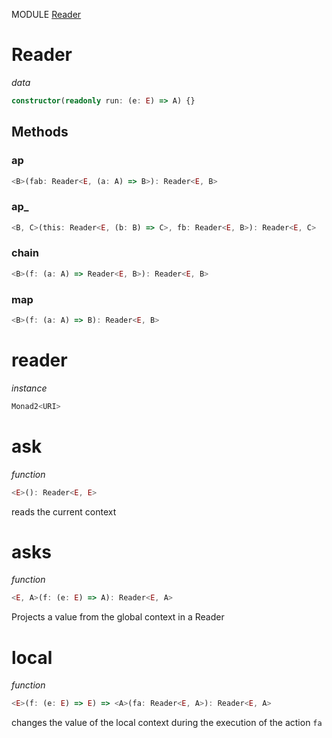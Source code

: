 MODULE [Reader](https://github.com/gcanti/fp-ts/blob/master/src/Reader.ts)

# Reader

_data_

```ts
constructor(readonly run: (e: E) => A) {}
```

## Methods

### ap

```ts
<B>(fab: Reader<E, (a: A) => B>): Reader<E, B>
```

### ap_

```ts
<B, C>(this: Reader<E, (b: B) => C>, fb: Reader<E, B>): Reader<E, C>
```

### chain

```ts
<B>(f: (a: A) => Reader<E, B>): Reader<E, B>
```

### map

```ts
<B>(f: (a: A) => B): Reader<E, B>
```

# reader

_instance_

```ts
Monad2<URI>
```

# ask

_function_

```ts
<E>(): Reader<E, E>
```

reads the current context

# asks

_function_

```ts
<E, A>(f: (e: E) => A): Reader<E, A>
```

Projects a value from the global context in a Reader

# local

_function_

```ts
<E>(f: (e: E) => E) => <A>(fa: Reader<E, A>): Reader<E, A>
```

changes the value of the local context during the execution of the action `fa`
